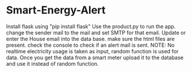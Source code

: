 # Smart-Energy-Alert
Install flask using "pip install flask"
Use the product.py to run the app.
change the sender mail to the mail and set SMTP for that email.
Update or enter the House email into the data base.
make sure the html files are present.
check the console to check if an alert mail is sent.
NOTE: No realtime electricity usage is taken as input, random function is used for data. Once you get the data from a smart meter upload it to the database and use it instead of random function.
